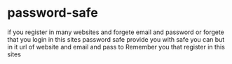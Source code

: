 # password-safe
if you register in many websites and forgete email and password or forgete that you login in this sites 
password safe provide you with safe  you can but in it url of website and email and pass  to Remember you that register in this sites

